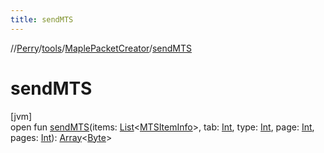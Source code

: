 ```yaml
---
title: sendMTS
---
```

//[Perry](../../../index.html)/[tools](../index.html)/[MaplePacketCreator](index.html)/[sendMTS](send-m-t-s.html)



# sendMTS



[jvm]\
open fun [sendMTS](send-m-t-s.html)(items: [List](https://docs.oracle.com/javase/8/docs/api/java/util/List.html)<[MTSItemInfo](../../server/-m-t-s-item-info/index.html)>, tab: [Int](https://kotlinlang.org/api/latest/jvm/stdlib/kotlin/-int/index.html), type: [Int](https://kotlinlang.org/api/latest/jvm/stdlib/kotlin/-int/index.html), page: [Int](https://kotlinlang.org/api/latest/jvm/stdlib/kotlin/-int/index.html), pages: [Int](https://kotlinlang.org/api/latest/jvm/stdlib/kotlin/-int/index.html)): [Array](https://kotlinlang.org/api/latest/jvm/stdlib/kotlin/-array/index.html)<[Byte](https://kotlinlang.org/api/latest/jvm/stdlib/kotlin/-byte/index.html)>





